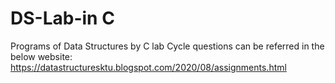 # DS-Lab-in C
Programs of Data Structures by C lab
Cycle questions can be referred in the below website:
https://datastructuresktu.blogspot.com/2020/08/assignments.html
